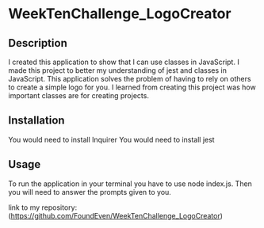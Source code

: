 # WeekTenChallenge_LogoCreator

## Description

I created this application to show that I can use classes in JavaScript. I made this project to better my understanding of jest and classes in JavaScript. This application solves the problem of having to rely on others to create a simple logo for you. I learned from creating this project was how important classes are for creating projects.

## Installation

You would need to install Inquirer
You would need to install jest

## Usage

 To run the application in your terminal you have to use node index.js. Then you will need to answer the prompts given to you.

  link to my repository: (https://github.com/FoundEven/WeekTenChallenge_LogoCreator)